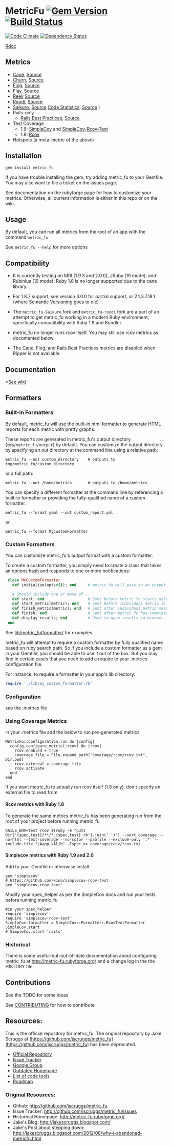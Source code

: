 # MetricFu [![Gem Version](https://badge.fury.io/rb/metric_fu.png)](http://badge.fury.io/rb/metric_fu) [![Build Status](https://travis-ci.org/metricfu/metric_fu.png?branch=master)](http://travis-ci.org/metricfu/metric_fu) 

[![Code Climate](https://codeclimate.com/github/metricfu/metric_fu.png)](https://codeclimate.com/github/metricfu/metric_fu) [![Dependency Status](https://gemnasium.com/metricfu/metric_fu.png)](https://gemnasium.com/metricfu/metric_fu)

[Rdoc](http://rdoc.info/github/metricfu/metric_fu/)

## Metrics

* [Cane](https://rubygems.org/gems/cane), [Source](http://github.com/square/cane)
* [Churn](https://rubygems.org/gems/churn), [Source](http://github.com/danmayer/churn)
* [Flog](https://rubygems.org/gems/flog), [Source](https://github.com/seattlerb/flog)
* [Flay](https://rubygems.org/gems/flay), [Source](https://github.com/seattlerb/flay)
* [Reek](https://rubygems.org/gems/reek) [Source](https://github.com/troessner/reek)
* [Roodi](https://rubygems.org/gems/metric_fu-roodi), [Source](https://github.com/metricfu/roodi)
* [Saikuro](https://rubygems.org/gems/metric_fu-Saikuro), [Source](https://github.com/metricfu/Saikuro)
  [Code Statistics](https://rubygems.org/gems/code_metrics), [Source](https://github.com/bf4/code_metrics) )
* Rails-only
  * [Rails Best Practices](https://rubygems.org/gems/rails_best_practices), [Source](https://github.com/railsbp/rails_best_practices)
* Test Coverage
  * 1.9: [SimpleCov](http://rubygems.org/gems/simplecov) and [SimpleCov-Rcov-Text](http://rubygems.org/gems/simplecov-rcov-text)
  * 1.8: [Rcov](http://rubygems.org/gems/rcov)
* Hotspots (a meta-metric of the above)

## Installation

    gem install metric_fu

If you have trouble installing the gem, try adding metric_fu to your Gemfile. You may also want to file a ticket on the issues page.

See documentation on the rubyforge page for how to customize your metrics. Otherwise, all current information is either in this repo or on the wiki.

## Usage

By default, you can run all metrics from the root of an app with the command `metric_fu`

See `metric_fu --help` for more options

## Compatibility

* It is currently testing on MRI (1.9.3 and 2.0.0), JRuby (19 mode), and Rubinius (19 mode). Ruby 1.8 is no longer supported due to the cane library.

* For 1.8.7 support, see version 3.0.0 for partial support, or 2.1.3.7.18.1 (where [Semantic Versioning](http://semver.org/) goes to die)

* The `metric_fu-Saikuro` fork and `metric_fu-roodi` fork are a part of an attempt to get metric_fu working in a modern Ruby environment, specifically compatibility with Ruby 1.9 and Bundler.

* metric_fu no longer runs rcov itself. You may still use rcov metrics as documented below

* The Cane, Flog, and Rails Best Practices metrics are disabled when Ripper is not available 

## Documentation

*[See wiki](https://github.com/metricfu/metric_fu/wiki#usage)

## Formatters

### Built-in Formatters

By default, metric_fu will use the built-in html formatter to generate HTML reports for each metric with pretty graphs. 

These reports are generated in metric_fu's output directory (```tmp/metric_fu/output```) by default. You can customize the output directory by specifying an out directory at the command line
using a relative path:

	metric_fu --out custom_directory  	# outputs to tmp/metric_fu/custom_directory

or a full path:

	metric_fu --out /home/metrics	  	# outputs to /home/metrics

You can specify a different formatter at the command line by referencing a built-in formatter or providing the fully-qualified name of a custom formatter.


	metric_fu --format yaml --out custom_report.yml
or

	metric_fu --format MyCustomFormatter

### Custom Formatters

You can customize metric_fu's output format with a custom formatter.

To create a custom formatter, you simply need to create a class
that takes an options hash and responds to one or more notifications:

```ruby
 class MyCustomFormatter
   def initialize(opts={}); end  	# metric_fu will pass in an output param if provided.

   # Should include one or more of...
   def start; end 					# Sent before metric_fu starts metric measurements.
   def start_metric(metric); end 	# Sent before individual metric is measured.
   def finish_metric(metric); end 	# Sent after individual metric measurement is complete.
   def finish; end 					# Sent after metric_fu has completed all measurements.
   def display_results; end 		# Used to open results in browser, etc.
 end
```

See [lib/metric_fu/formatter/](lib/metric_fu/formatter/) for examples.

metric_fu will attempt to require a custom formatter by
fully qualified name based on ruby search path. So if you include a custom
formatter as a gem in your Gemfile, you should be able to use it out of the box.
But you may find in certain cases that you need to add a require to
your .metrics configuration file.

For instance, to require a formatter in your app's lib directory:

```ruby
require './lib/my_custom_formatter.rb'
```

### Configuration

see the .metrics file

### Using Coverage Metrics

in your .metrics file add the below to run pre-generated metrics

    MetricFu::Configuration.run do |config|
      config.configure_metric(:rcov) do |rcov|
        rcov.enabled = true
        coverage_file = File.expand_path("coverage/rcov/rcov.txt", Dir.pwd)
        rcov.external = coverage_file
        rcov.activate
      end
    end

If you want metric_fu to actually run rcov itself (1.8 only), don't specify an external file to read from

#### Rcov metrics with Ruby 1.8

To generate the same metrics metric_fu has been generating run from the root of your project before running metric_fu

    RAILS_ENV=test rcov $(ruby -e "puts Dir['{spec,test}/**/*_{spec,test}.rb'].join(' ')") --sort coverage --no-html --text-coverage --no-color --profile --exclude-only '.*' --include-file "\Aapp,\Alib" -Ispec >> coverage/rcov/rcov.txt

#### Simplecov metrics with Ruby 1.9 and 2.0

Add to your Gemfile or otherwise install

    gem 'simplecov'
    # https://github.com/kina/simplecov-rcov-text
    gem 'simplecov-rcov-text'

Modify your spec_helper as per the SimpleCov docs and run your tests before running metric_fu

    #in your spec_helper
    require 'simplecov'
    require 'simplecov-rcov-text'
    SimpleCov.formatter = SimpleCov::Formatter::RcovTextFormatter
    SimpleCov.start
    # SimpleCov.start 'rails'

### Historical

There is some useful-but-out-of-date documentation about configuring metric_fu at http://metric-fu.rubyforge.org/ and a change log in the the HISTORY file.

## Contributions

See the TODO for some ideas

See [CONTRIBUTING](https://github.com/metricfu/metric_fu/blob/master/CONTRIBUTING.md) for how to contribute

## Resources:

This is the official repository for metric_fu.  The original repository by Jake Scruggs at [https://github.com/jscruggs/metric_fu](https://github.com/jscruggs/metric_fu) has been deprecated.

* [Official Repository](http://github.com/metricfu/metric_fu)
* [Issue Tracker](http://metricfu.github.io/metric_fu/)
* [Google Group](http://metricfu.github.io/metric_fu/)
* [Outdated Homepage](http://metricfu.github.io/metric_fu/)
* [List of code tools](https://github.com/metricfu/metric_fu/wiki/Code-Tools)
* [Roadmap](https://github.com/metricfu/metric_fu/wiki/Roadmap)

### Original Resources:

* Github: http://github.com/jscruggs/metric_fu
* Issue Tracker: http://github.com/jscruggs/metric_fu/issues
* Historical Homepage: http://metric-fu.rubyforge.org/
* Jake's Blog: http://jakescruggs.blogspot.com/
* Jake's Post about stepping down: http://jakescruggs.blogspot.com/2012/08/why-i-abandoned-metricfu.html
